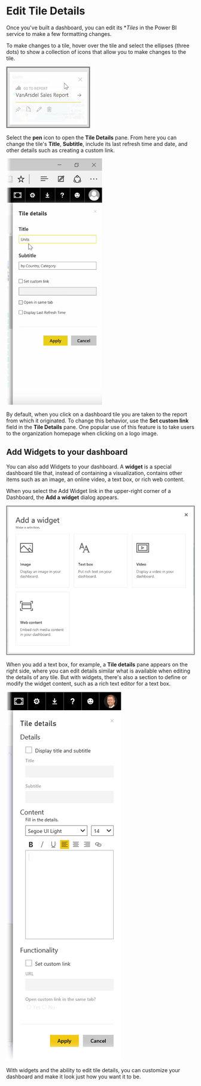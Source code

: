 <properties
   pageTitle="Edit tile details and add widgets"
   description="Change the title and link behavior, and add widgets"
   services="powerbi"
   documentationCenter=""
   authors="davidiseminger"
   manager="mblythe"
   backup=""
   editor=""
   tags=""
   qualityFocus="no"
   qualityDate=""
   featuredVideoId="XhqVbHqd5jQ"
   featuredVideoThumb=""
   courseDuration="6m"/>

<tags
   ms.service="powerbi"
   ms.devlang="NA"
   ms.topic="get-started-article"
   ms.tgt_pltfrm="NA"
   ms.workload="powerbi"
   ms.date="03/01/2017"
   ms.author="davidi"/>

# Edit Tile Details

Once you've built a dashboard, you can edit its **Tiles* in the Power BI service to make a few formatting changes.

To make changes to a tile, hover over the tile and select the ellipses (three dots) to show a collection of icons that allow you to make changes to the tile.

![](media/powerbi-learning-4-4d-change-tile-details/4-4d_1.png)

Select the **pen** icon to open the **Tile Details** pane. From here you can change the tile's **Title**, **Subtitle**, include its last refresh time and date, and other details such as creating a custom link.

![](media/powerbi-learning-4-4d-change-tile-details/4-4d_2.png)

By default, when you click on a dashboard tile you are taken to the report from which it originated. To change this behavior, use the **Set custom link** field in the **Tile Details** pane. One popular use of this feature is to take users to the organization homepage when clicking on a logo image.

## Add Widgets to your dashboard

You can also add Widgets to your dashboard. A **widget** is a special dashboard tile that, instead of containing a visualization, contains other items such as an image, an online video, a text box, or rich web content.

When you select the Add Widget link in the upper-right corner of a Dashboard, the **Add a widget** dialog appears.

![](media/powerbi-learning-4-4d-change-tile-details/4-4d_3.png)

When you add a text box, for example, a **Tile details** pane appears on the right side, where you can edit details similar what is available when editing the details of any tile. But with widgets, there's also a section to define or modify the widget content, such as a rich text editor for a text box.

![](media/powerbi-learning-4-4d-change-tile-details/4-4d_4.png)

With widgets and the ability to edit tile details, you can customize your dashboard and make it look just how you want it to be.
